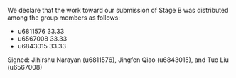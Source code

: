 We declare that the work toward our submission of Stage B was distributed among the group members as follows:

* u6811576 33.33
* u6567008 33.33
* u6843015 33.33

Signed: Jihirshu Narayan (u6811576), Jingfen Qiao (u6843015), and Tuo Liu (u6567008)
